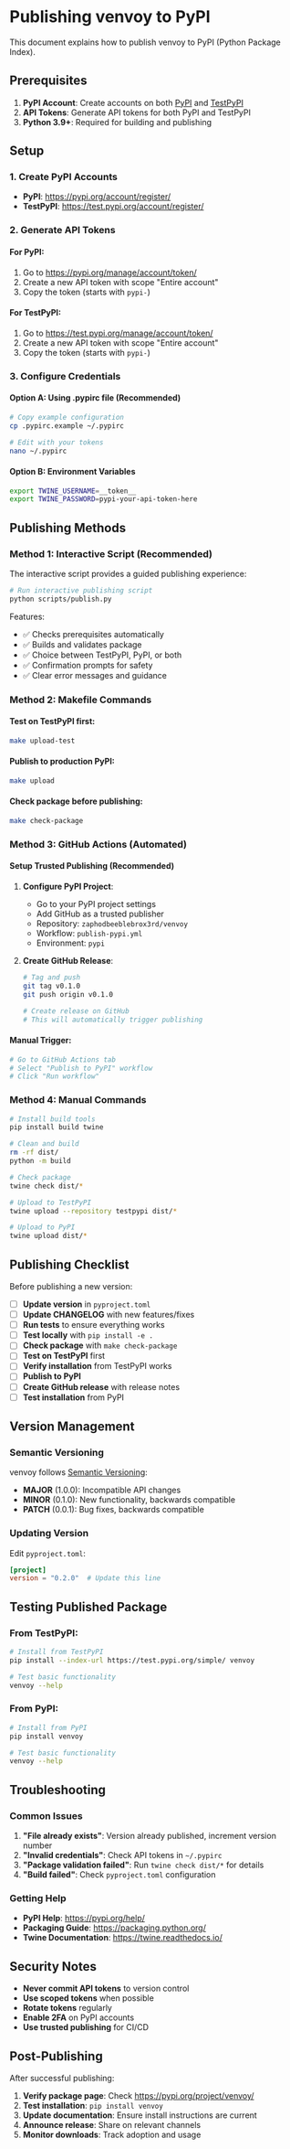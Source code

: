 # Publishing venvoy to PyPI

This document explains how to publish venvoy to PyPI (Python Package Index).

## Prerequisites

1. **PyPI Account**: Create accounts on both [PyPI](https://pypi.org) and [TestPyPI](https://test.pypi.org)
2. **API Tokens**: Generate API tokens for both PyPI and TestPyPI
3. **Python 3.9+**: Required for building and publishing

## Setup

### 1. Create PyPI Accounts

- **PyPI**: https://pypi.org/account/register/
- **TestPyPI**: https://test.pypi.org/account/register/

### 2. Generate API Tokens

#### For PyPI:
1. Go to https://pypi.org/manage/account/token/
2. Create a new API token with scope "Entire account"
3. Copy the token (starts with `pypi-`)

#### For TestPyPI:
1. Go to https://test.pypi.org/manage/account/token/
2. Create a new API token with scope "Entire account"  
3. Copy the token (starts with `pypi-`)

### 3. Configure Credentials

#### Option A: Using .pypirc file (Recommended)
```bash
# Copy example configuration
cp .pypirc.example ~/.pypirc

# Edit with your tokens
nano ~/.pypirc
```

#### Option B: Environment Variables
```bash
export TWINE_USERNAME=__token__
export TWINE_PASSWORD=pypi-your-api-token-here
```

## Publishing Methods

### Method 1: Interactive Script (Recommended)

The interactive script provides a guided publishing experience:

```bash
# Run interactive publishing script
python scripts/publish.py
```

Features:
- ✅ Checks prerequisites automatically
- ✅ Builds and validates package
- ✅ Choice between TestPyPI, PyPI, or both
- ✅ Confirmation prompts for safety
- ✅ Clear error messages and guidance

### Method 2: Makefile Commands

#### Test on TestPyPI first:
```bash
make upload-test
```

#### Publish to production PyPI:
```bash
make upload
```

#### Check package before publishing:
```bash
make check-package
```

### Method 3: GitHub Actions (Automated)

#### Setup Trusted Publishing (Recommended)

1. **Configure PyPI Project**:
   - Go to your PyPI project settings
   - Add GitHub as a trusted publisher
   - Repository: `zaphodbeeblebrox3rd/venvoy`
   - Workflow: `publish-pypi.yml`
   - Environment: `pypi`

2. **Create GitHub Release**:
   ```bash
   # Tag and push
   git tag v0.1.0
   git push origin v0.1.0
   
   # Create release on GitHub
   # This will automatically trigger publishing
   ```

#### Manual Trigger:
```bash
# Go to GitHub Actions tab
# Select "Publish to PyPI" workflow
# Click "Run workflow"
```

### Method 4: Manual Commands

```bash
# Install build tools
pip install build twine

# Clean and build
rm -rf dist/
python -m build

# Check package
twine check dist/*

# Upload to TestPyPI
twine upload --repository testpypi dist/*

# Upload to PyPI
twine upload dist/*
```

## Publishing Checklist

Before publishing a new version:

- [ ] **Update version** in `pyproject.toml`
- [ ] **Update CHANGELOG** with new features/fixes
- [ ] **Run tests** to ensure everything works
- [ ] **Test locally** with `pip install -e .`
- [ ] **Check package** with `make check-package`
- [ ] **Test on TestPyPI** first
- [ ] **Verify installation** from TestPyPI works
- [ ] **Publish to PyPI**
- [ ] **Create GitHub release** with release notes
- [ ] **Test installation** from PyPI

## Version Management

### Semantic Versioning

venvoy follows [Semantic Versioning](https://semver.org/):

- **MAJOR** (1.0.0): Incompatible API changes
- **MINOR** (0.1.0): New functionality, backwards compatible
- **PATCH** (0.0.1): Bug fixes, backwards compatible

### Updating Version

Edit `pyproject.toml`:
```toml
[project]
version = "0.2.0"  # Update this line
```

## Testing Published Package

### From TestPyPI:
```bash
# Install from TestPyPI
pip install --index-url https://test.pypi.org/simple/ venvoy

# Test basic functionality
venvoy --help
```

### From PyPI:
```bash
# Install from PyPI
pip install venvoy

# Test basic functionality
venvoy --help
```

## Troubleshooting

### Common Issues

1. **"File already exists"**: Version already published, increment version number
2. **"Invalid credentials"**: Check API tokens in `~/.pypirc`
3. **"Package validation failed"**: Run `twine check dist/*` for details
4. **"Build failed"**: Check `pyproject.toml` configuration

### Getting Help

- **PyPI Help**: https://pypi.org/help/
- **Packaging Guide**: https://packaging.python.org/
- **Twine Documentation**: https://twine.readthedocs.io/

## Security Notes

- **Never commit API tokens** to version control
- **Use scoped tokens** when possible
- **Rotate tokens** regularly
- **Enable 2FA** on PyPI accounts
- **Use trusted publishing** for CI/CD

## Post-Publishing

After successful publishing:

1. **Verify package page**: Check https://pypi.org/project/venvoy/
2. **Test installation**: `pip install venvoy`
3. **Update documentation**: Ensure install instructions are current
4. **Announce release**: Share on relevant channels
5. **Monitor downloads**: Track adoption and usage 